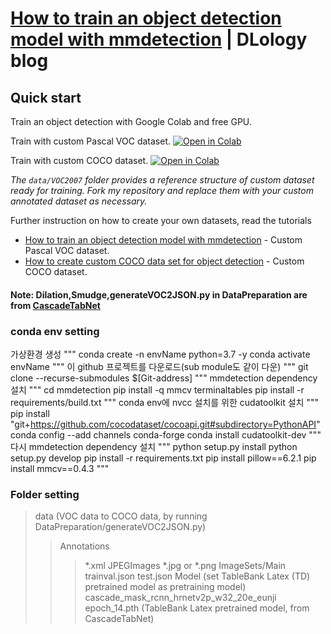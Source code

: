 # [How to train an object detection model with mmdetection](https://www.dlology.com/blog/how-to-train-an-object-detection-model-with-mmdetection/) | DLology blog

## Quick start
Train an object detection with Google Colab and free GPU.

Train with custom Pascal VOC dataset.
[![Open in Colab](https://colab.research.google.com/assets/colab-badge.svg)](https://colab.research.google.com/github/Tony607/mmdetection_object_detection_demo/blob/master/mmdetection_train_custom_data.ipynb)

Train with custom COCO dataset.
[![Open in Colab](https://colab.research.google.com/assets/colab-badge.svg)](https://colab.research.google.com/github/Tony607/mmdetection_object_detection_demo/blob/master/mmdetection_train_custom_coco_data.ipynb)

*The `data/VOC2007` folder provides a reference structure of custom dataset ready for training. Fork my repository and replace them with your custom annotated dataset as necessary.*


Further instruction on how to create your own datasets, read the tutorials
- [How to train an object detection model with mmdetection](https://www.dlology.com/blog/how-to-train-an-object-detection-model-with-mmdetection/) - Custom Pascal VOC dataset.
- [How to create custom COCO data set for object detection](https://www.dlology.com/blog/how-to-create-custom-coco-data-set-for-object-detection/) - Custom COCO dataset.

#### Note: Dilation,Smudge,generateVOC2JSON.py in DataPreparation are from [CascadeTabNet](https://github.com/DevashishPrasad/CascadeTabNet)

### conda env setting
가상환경 생성
"""
    conda create -n envName python=3.7 -y
    conda activate envName
"""
이 github 프로젝트를 다운로드(sub module도 같이 다운)
"""
    git clone --recurse-submodules $[Git-address]
"""
mmdetection dependency 설치
"""
    cd mmdetection
    pip install -q mmcv terminaltables
    pip install -r requirements/build.txt
"""
conda env에 nvcc 설치를 위한 cudatoolkit 설치
"""
    pip install "git+https://github.com/cocodataset/cocoapi.git#subdirectory=PythonAPI"
    conda config --add channels conda-forge
    conda install cudatoolkit-dev
"""
다시 mmdetection dependency 설치
"""
    python setup.py install
    python setup.py develop
    pip install -r requirements.txt
    pip install pillow==6.2.1
    pip install mmcv==0.4.3
"""
### Folder setting
> data
> (VOC data to COCO data, by running DataPreparation/generateVOC2JSON.py)
> > Annotations
> > > *.xml
> > JPEGImages
> > > *.jpg or *.png
> > ImageSets/Main
> > > trainval.json
> > > test.json
> Model
> (set TableBank Latex (TD) pretrained model as pretraining model)
> cascade_mask_rcnn_hrnetv2p_w32_20e_eunji
> > epoch_14.pth (TableBank Latex pretrained model, from CascadeTabNet)

